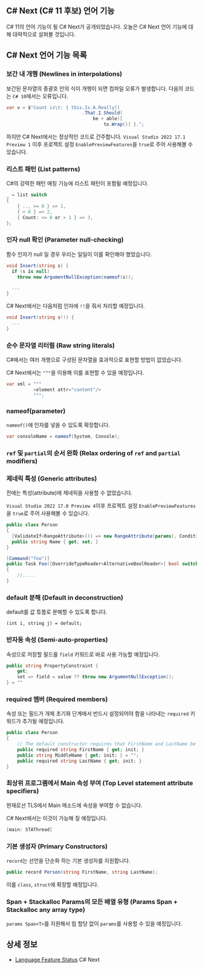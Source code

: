 ## C# Next (C# 11 후보) 언어 기능

C# 11의 언어 기능이 될 C# Next가 공개되었습니다.
오늘은 C# Next 언어 기능에 대해 대략적으로 살펴볼 것입니다.

## C# Next 언어 기능 목록

### 보간 내 개행 (Newlines in interpolations)
보간된 문자열의 중괄호 안의 식이 개행이 되면 컴파일 오류가 발생합니다. 다음의 코드는 `C# 10`에서는 오류입니다.

```csharp
var v = $"Count is\t: { this.Is.A.Really()
                            .That.I.Should(
                                be + able)[
                                    to.Wrap()] }.";
```

하지만 C# Next에서는 정상적인 코드로 간주합니다.
`Visual Studio 2022 17.1 Preview 1` 이후 프로젝트 설정 `EnablePreviewFeatures`을 `true`로 주어 사용해볼 수 있습니다.

### 리스트 패턴 (List patterns)
C#의 강력한 패턴 매칭 기능에 리스트 패턴이 포함될 예정입니다.

```csharp
_ = list switch
{
    { .., >= 0 } => 1,
    { < 0 } => 2,
    { Count: <= 0 or > 1 } => 3,
};
```

### 인자 null 확인 (Parameter null-checking)
함수 인자가 null 일 경우 우리는 일일이 이를 확인해야 했었습니다.

```csharp
void Insert(string s) {
  if (s is null)
    throw new ArgumentNullException(nameof(s));

  ...
}
```

C# Next에서는 다음처럼 인자에 `!!`을 줘서 처리할 예정입니다.

```csharp
void Insert(string s!!) {
  ...
}
```

### 순수 문자열 리터럴 (Raw string literals)
C#에서는 여러 개행으로 구성된 문자열을 효과적으로 표현할 방법이 없었습니다.

C# Next에서는 `"""`을 이용해 이를 표현할 수 있을 예정입니다.

```csharp
var xml = """
          <element attr="content"/>
          """;
```

### nameof(parameter)

`nameof()`에 인자를 넣을 수 있도록 확장합니다.

```csharp
var consoleName = nameof(System, Console);
```

### `ref` 및 `partial`의 순서 완화 (Relax ordering of `ref` and `partial` modifiers)

### 제네릭 특성 (Generic attributes)

전에는 특성(attribute)에 제네릭을 사용할 수 없었습니다.

`Visual Studio 2022 17.0 Preview 4`이후  프로젝트 설정 `EnablePreviewFeatures`을 `true`로 주어 사용해볼 수 있습니다.

```csharp
public class Person
{
  [ValidateIf<RangeAttribute>(() => new RangeAttribute(params), Condition set up...)]
  public string Name { get; set; }
}
```

```csharp
[Command("foo")]
public Task Foo([OverrideTypeReader<AlternativeBoolReader>] bool switch)
{
    //.....
}
```

### default 분해 (Default in deconstruction)
default를 값 튜플로 분해할 수 있도록 합니다.

```
(int i, string j) = default;
```

### 반자동 속성 (Semi-auto-properties)

속성으로 저장할 필드를 `field` 키워드로 바로 사용 가능할 예정입니다.

```csharp
public string PropertyConstraint {
    get;
    set => field = value ?? throw new ArgumentNullException();
} = ""
```

### required 맴버 (Required members)

속성 또는 필드가 개체 초기화 단계에서 반드시 설정되어야 함을 나타내는 `required` 키워드가 추가될 예정입니다.

```csharp
public class Person
{
    // The default constructor requires that FirstName and LastName be set at construction time
    public required string FirstName { get; init; }
    public string MiddleName { get; init; } = "";
    public required string LastName { get; init; }
}
```

### 최상위 프로그램에서 Main 속성 부여 (Top Level statement attribute specifiers)
현재로선 TLS에서 Main 메소드에 속성을 부여할 수 없습니다.

C# Next에서는 이것이 가능해 질 예정입니다.

```csharp
[main: STAThread]
```

### 기본 생성자 (Primary Constructors)
`record`는 선언을 단순화 하는 기본 생성자를 지원합니다.

```csharp
public record Person(string FirstName, string LastName);
```

이를 `class`, `struct`에 확장할 예정입니다.

### Span + Stackalloc Params의 모든 배열 유형 (Params Span + Stackalloc any array type)
`params Span<T>`를 지원해서 힙 할당 없이 `params`를 사용할 수 있을 예정입니다.

## 상세 정보
- [Language Feature Status](https://github.com/dotnet/roslyn/blob/main/docs/Language%20Feature%20Status.md) C# Next
